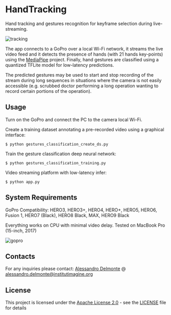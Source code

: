 # HandTracking

Hand tracking and gestures recognition for keyframe selection during live-streaming. 

![tracking](https://i.imgur.com/ErB2m6d.gif)

The app connects to a GoPro over
a local Wi-Fi network, it streams the live video feed and it detects the presence of hands (with 21 hands key-points) 
using the [MediaPipe](https://google.github.io/mediapipe/) project. Finally, hand gestures are classified using a 
quantized TFLite model for low-latency predictions.

The predicted gestures may be used to start and stop recording of the stream during long sequences in situations where
the camera is not easily accessible (e.g. scrubbed doctor performing a long operation wanting to record certain
portions of the operation).

## Usage

Turn on the GoPro and connect the PC to the camera local Wi-Fi.

Create a training dataset annotating a pre-recorded video using a graphical interface:
```shell
$ python gestures_classification_create_ds.py
```

Train the gesture classification deep neural network:
```shell
$ python gestures_classification_training.py
```

Video streaming platform with low-latency infer:
```shell
$ python app.py
```

## System Requirements

GoPro Compatibility: HERO3, HERO3+, HERO4, HERO+, HERO5, HERO6, Fusion 1, HERO7 (Black), HERO8 Black, MAX, HERO9 Black

Everything works on CPU with minimal video delay.
Tested on MacBook Pro (15-inch, 2017)

![gopro](https://i.imgur.com/v6h6alf.png)

## Contacts

For any inquiries please contact: 
[Alessandro Delmonte](https://aledelmo.github.io) @ [alessandro.delmonte@institutimagine.org](mailto:alessandro.delmonte@institutimagine.org)

## License

This project is licensed under the [Apache License 2.0](LICENSE) - see the [LICENSE](LICENSE) file for
details
